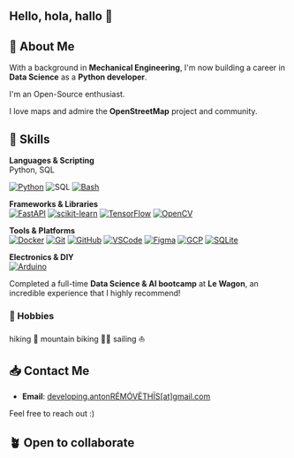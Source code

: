 ## Hello, hola, hallo 👋

## 📖 About Me
With a background in **Mechanical Engineering**, I'm now building a career in **Data Science** as a **Python developer**.  

I'm an Open-Source enthusiast.

I love maps and admire the **OpenStreetMap** project and community.

## 💪 Skills

**Languages & Scripting**  
Python, SQL

[![Python](https://skillicons.dev/icons?i=py)](https://www.python.org/) ![SQL](https://img.shields.io/badge/SQL-336791?style=for-the-badge&logo=postgresql&logoColor=white) [![Bash](https://skillicons.dev/icons?i=bash)](https://www.gnu.org/software/bash/) 

**Frameworks & Libraries**  
[![FastAPI](https://skillicons.dev/icons?i=fastapi)](https://fastapi.tiangolo.com/) [![scikit-learn](https://skillicons.dev/icons?i=sklearn)](https://scikit-learn.org/) [![TensorFlow](https://skillicons.dev/icons?i=tensorflow)](https://www.tensorflow.org/) [![OpenCV](https://skillicons.dev/icons?i=opencv)](https://opencv.org/)

**Tools & Platforms**  
[![Docker](https://skillicons.dev/icons?i=docker)](https://www.docker.com) [![Git](https://skillicons.dev/icons?i=git)](https://git-scm.com) [![GitHub](https://skillicons.dev/icons?i=github)](https://github.com) [![VSCode](https://skillicons.dev/icons?i=vscode)](https://code.visualstudio.com) [![Figma](https://skillicons.dev/icons?i=figma)](https://figma.com/) [![GCP](https://skillicons.dev/icons?i=gcp)](https://cloud.google.com/) [![SQLite](https://skillicons.dev/icons?i=sqlite)](https://sqlite.org/)

**Electronics & DIY**  
[![Arduino](https://skillicons.dev/icons?i=arduino)](https://www.arduino.cc/)


Completed a full-time **Data Science & AI bootcamp** at **Le Wagon**, an incredible experience that I highly recommend!  

### 🌿 Hobbies

hiking 🥾
mountain biking 🚵‍♂
sailing ⛵ 

## 📥 Contact Me
- **Email**: [developing.antonRÉMÓVËTHÏS[at]gmail.com](mailto:developing.antonRÉMÓVËTHÏS[at]gmail.com)
  
Feel free to reach out :)


## 🪴 Open to collaborate

